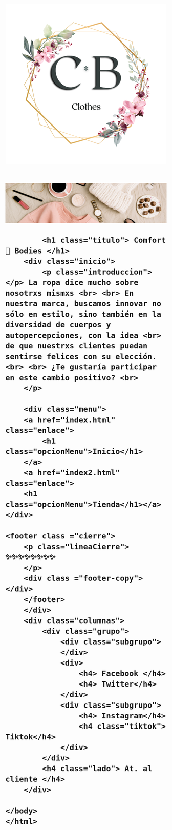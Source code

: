 <!DOCTYPE html>
<html lang="En">

<head>
    <meta charset="UTF-8">
    <meta http-equiv="X-UA-Compatible" content="IE=edge">
    <meta name="viewport" content="width=device-width, initial-scale=1.0">
    <link href="estilo1.css" rel="stylesheet">
    <title>Comfort 🌸 Bodies</title>
    <link rel="preconnect" href="https://fonts.googleapis.com">
    <link rel="preconnect" href="https://fonts.gstatic.com" crossorigin>
    <link href="https://fonts.googleapis.com/css2?family=Texturina:opsz,wght@12..72,600&display=swap" rel="stylesheet">
    <link rel="preconnect" href="https://fonts.googleapis.com">
    <link rel="preconnect" href="https://fonts.gstatic.com" crossorigin>
    <link href="https://fonts.googleapis.com/css2?family=Piazzolla:opsz,wght@8..30,500&display=swap" rel="stylesheet">
    <link rel="preconnect" href="https://fonts.googleapis.com">
    <link rel="preconnect" href="https://fonts.gstatic.com" crossorigin>
    <link href="https://fonts.googleapis.com/css2?family=Advent+Pro:ital,wght@1,100&display=swap" rel="stylesheet">
    <title>Imagen fondo</title>
    <link rel="stylesheet" href="style\index.css">
</head>
<body>
    <header>
        <nav>
            <img src="logo.png" alt="logo" class="logo">
        </nav>
    </header>
    <h1 class="titulo">
            <img class="Inicio-Imagen" src="Inicio-Imagen.png" alt="RopaVintage"> </img>
    
            <h1 class="titulo"> Comfort 🌸 Bodies </h1>  
        <div class="inicio">
            <p class="introduccion"></p> La ropa dice mucho sobre nosotrxs mismxs <br> <br> En nuestra marca, buscamos innovar no sólo en estilo, sino también en la diversidad de cuerpos y autopercepciones, con la idea <br> de que nuestrxs clientes puedan sentirse felices con su elección. <br> <br> ¿Te gustaría participar en este cambio positivo? <br> 
        </p>

        <div class="menu">
        <a href="index.html" class="enlace">
            <h1 class="opcionMenu">Inicio</h1>
        </a>
        <a href="index2.html" class="enlace"> 
        <h1 class="opcionMenu">Tienda</h1></a>
    </div>

    <footer class ="cierre">
        <p class="lineaCierre"> ✨✨✨✨✨✨✨✨
        </p>
        <div class ="footer-copy"></div>
        </footer>
        </div>
        <div class="columnas">
            <div class="grupo">
                <div class="subgrupo">
                </div>
                <div>
                    <h4> Facebook </h4>
                    <h4> Twitter</h4>
                </div>
                <div class="subgrupo">
                    <h4> Instagram</h4>
                    <h4 class="tiktok"> Tiktok</h4>
                </div>
            </div>
            <h4 class="lado"> At. al cliente </h4>
        </div>
    
    </body>
    </html>


